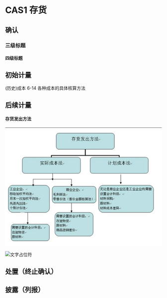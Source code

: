 # CAS1 存货

## 确认
### 三级标题
#### 四级标题


## 初始计量
(历史)成本
6-14 各种成本的具体核算方法


## 后续计量

#### 存货发出方法
![存货发出方法](./src/存货发出方法.jpg)

![文字占位符](./src/111.jpg)

## 处置（终止确认）

## 披露（列报）

